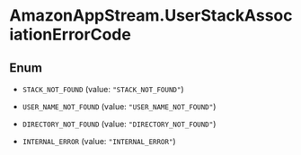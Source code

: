# AmazonAppStream.UserStackAssociationErrorCode

## Enum


* `STACK_NOT_FOUND` (value: `"STACK_NOT_FOUND"`)

* `USER_NAME_NOT_FOUND` (value: `"USER_NAME_NOT_FOUND"`)

* `DIRECTORY_NOT_FOUND` (value: `"DIRECTORY_NOT_FOUND"`)

* `INTERNAL_ERROR` (value: `"INTERNAL_ERROR"`)


